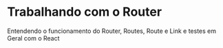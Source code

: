 # Trabalhando com o Router

Entendendo o funcionamento do Router, Routes, Route e Link e testes em Geral com o React

